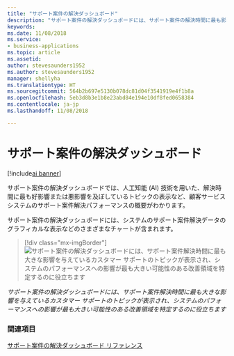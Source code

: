 ```yaml
---
title: "サポート案件の解決ダッシュボード"
description: "サポート案件の解決ダッシュボードには、サポート案件の解決時間に最も影響しているカスタマー サポートのトピックが表示されます。"
keywords: 
ms.date: 11/08/2018
ms.service:
- business-applications
ms.topic: article
ms.assetid: 
author: stevesaunders1952
ms.author: stevesaunders1952
manager: shellyha
ms.translationtype: HT
ms.sourcegitcommit: 564b2b697e5130b078dc81d04f3541919e4f1b8a
ms.openlocfilehash: 5eb3d8b3e1b8e23abd84e194e10df8fed0658384
ms.contentlocale: ja-jp
ms.lasthandoff: 11/08/2018

---
```


# <a name="case-resolution-dashboard"></a>サポート案件の解決ダッシュボード

[!include[ai banner](../includes/ai.md)] 

サポート案件の解決ダッシュボードでは、人工知能 (AI) 技術を用いた、解決時間に最も好影響または悪影響を及ぼしているトピックの表示など、顧客サービス システムのサポート案件解決パフォーマンスの概要がわかります。

サポート案件の解決ダッシュボードには、システムのサポート案件解決データのグラフィカルな表示などのさまざまなチャートが含まれます。

> [!div class="mx-imgBorder"]
> ![サポート案件の解決ダッシュボードには、サポート案件解決時間に最も大きな影響を与えているカスタマー サポートのトピックが表示され、システムのパフォーマンスへの影響が最も大きい可能性のある改善領域を特定するのに役立ちます](media/case-resolution-dashboard.png "サポート案件の解決ダッシュボードには、サポート案件解決時間に最も大きな影響を与えているカスタマー サポートのトピックが表示され、システムのパフォーマンスへの影響が最も大きい可能性のある改善領域を特定するのに役立ちます")

*サポート案件の解決ダッシュボードには、サポート案件解決時間に最も大きな影響を与えているカスタマー サポートのトピックが表示され、システムのパフォーマンスへの影響が最も大きい可能性のある改善領域を特定するのに役立ちます*

### <a name="see-also"></a>関連項目
[サポート案件の解決ダッシュボード リファレンス](https://docs.microsoft.com/dynamics365/ai/customer-service-insights/dashboard-case-resolutions)

